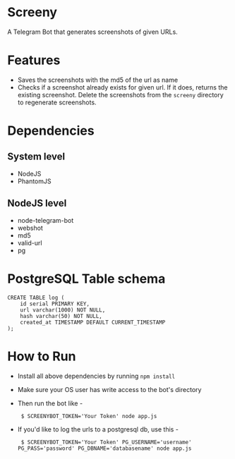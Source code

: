 Screeny
===

A Telegram Bot that generates screenshots of given URLs.

Features
===
 - Saves the screenshots with the md5 of the url as name
 - Checks if a screenshot already exists for given url. If it does, returns the existing screenshot. Delete the screenshots from the `screeny` directory to regenerate screenshots.

Dependencies
===

System level
---
 - NodeJS
 - PhantomJS

NodeJS level
---
 - node-telegram-bot
 - webshot
 - md5
 - valid-url
 - pg

PostgreSQL Table schema
===

    CREATE TABLE log (
        id serial PRIMARY KEY,
        url varchar(1000) NOT NULL,
        hash varchar(50) NOT NULL,
        created_at TIMESTAMP DEFAULT CURRENT_TIMESTAMP
    );

How to Run
===
 - Install all above dependencies by running `npm install`
 - Make sure your OS user has write access to the bot's directory
 - Then run the bot like -

        $ SCREENYBOT_TOKEN='Your Token' node app.js

 - If you'd like to log the urls to a postgresql db, use this -

        $ SCREENYBOT_TOKEN='Your Token' PG_USERNAME='username' PG_PASS='password' PG_DBNAME='databasename' node app.js

